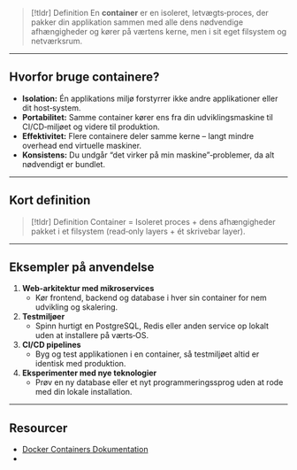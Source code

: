 > [!tldr] Definition
> En **container** er en isoleret, letvægts‑proces, der pakker din applikation sammen med alle dens nødvendige afhængigheder og kører på værtens kerne, men i sit eget filsystem og netværksrum.

---

## Hvorfor bruge containere?
- **Isolation:** Én applikations miljø forstyrrer ikke andre applikationer eller dit host‑system.  
- **Portabilitet:** Samme container kører ens fra din udviklingsmaskine til CI/CD‑miljøet og videre til produktion.  
- **Effektivitet:** Flere containere deler samme kerne – langt mindre overhead end virtuelle maskiner.  
- **Konsistens:** Du undgår “det virker på min maskine”‑problemer, da alt nødvendigt er bundlet.

---

## Kort definition

>[!tldr] Definition
>Container = Isoleret proces + dens afhængigheder pakket i et filsystem (read‑only layers + ét skrivebar layer).

---

## Eksempler på anvendelse
1. **Web‑arkitektur med mikroservices**  
   - Kør frontend, backend og database i hver sin container for nem udvikling og skalering.  
2. **Testmiljøer**  
   - Spinn hurtigt en PostgreSQL, Redis eller anden service op lokalt uden at installere på værts‑OS.  
3. **CI/CD pipelines**  
   - Byg og test applikationen i en container, så testmiljøet altid er identisk med produktion.  
4. **Eksperimenter med nye teknologier**  
   - Prøv en ny database eller et nyt programmeringssprog uden at rode med din lokale installation.

---

## Resourcer
- [Docker Containers Dokumentation](https://docs.docker.com/get-started/docker-concepts/the-basics/what-is-a-container/)
- 